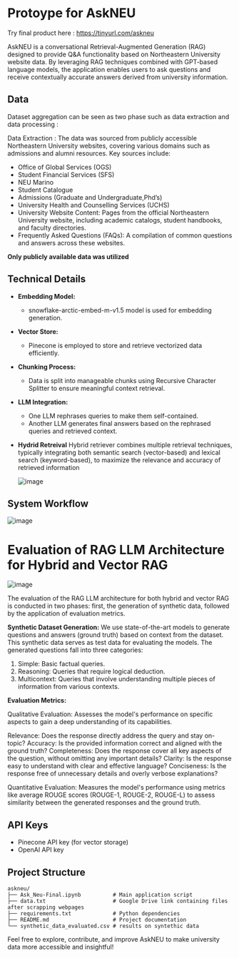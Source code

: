 # Protoype for AskNEU
Try final product here : https://tinyurl.com/askneu

AskNEU is a conversational Retrieval-Augmented Generation (RAG)  designed to provide Q&A functionality based on Northeastern University website data. By leveraging RAG techniques combined with GPT-based language models, the application enables users to ask questions and receive contextually accurate answers derived from university information.

## Data

Dataset aggregation can be seen as two phase such as data extraction and data processing :

Data Extraction : The data was sourced from publicly accessible Northeastern University websites, covering various domains such as admissions and alumni resources.
Key sources include:

* Office of Global Services (OGS)
* Student Financial Services (SFS)
* NEU Marino
* Student Catalogue
* Admissions (Graduate and Undergraduate,Phd’s)
* University Health and Counselling Services (UCHS)
* University Website Content: Pages from the official Northeastern University website, including academic catalogs, student handbooks, and faculty directories.
* Frequently Asked Questions (FAQs): A compilation of common questions and answers across these websites.

**Only publicly available data was utilized**

## Technical Details
- **Embedding Model:**
  - snowflake-arctic-embed-m-v1.5 model is used for embedding generation.

- **Vector Store:**
  - Pinecone is employed to store and retrieve vectorized data efficiently.

- **Chunking Process:**
  - Data is split into manageable chunks using Recursive Character Splitter to ensure meaningful context retrieval.

- **LLM Integration:**
  - One LLM rephrases queries to make them self-contained.
  - Another LLM generates final answers based on the rephrased queries and retrieved context.
    
- **Hydrid Retreival** Hybrid retriever combines multiple retrieval techniques, typically integrating both semantic search (vector-based) and lexical search (keyword-based), to maximize the relevance and 
  accuracy of retrieved information
  
  ![image](https://github.com/user-attachments/assets/13271e32-49cd-4911-abea-d9cddc05b2df)


## System Workflow

![image](https://github.com/user-attachments/assets/43bafedd-1797-496b-a840-c89c0401c459)

# Evaluation of RAG LLM Architecture for Hybrid and Vector RAG

![image](https://github.com/user-attachments/assets/9d001b48-2242-498f-a68d-2a3671b5b7b4)

The evaluation of the RAG LLM architecture for both hybrid and vector RAG is conducted in two phases: first, the generation of synthetic data, followed by the application of evaluation metrics.

**Synthetic Dataset Generation:**
We use state-of-the-art models to generate questions and answers (ground truth) based on context from the dataset. This synthetic data serves as test data for evaluating the models.
The generated questions fall into three categories:

1) Simple: Basic factual queries.
2) Reasoning: Queries that require logical deduction.
3) Multicontext: Queries that involve understanding multiple pieces of information from various contexts.

**Evaluation Metrics:**

Qualitative Evaluation: Assesses the model's performance on specific aspects to gain a deep understanding of its capabilities.

Relevance: Does the response directly address the query and stay on-topic?
Accuracy: Is the provided information correct and aligned with the ground truth?
Completeness: Does the response cover all key aspects of the question, without omitting any important details?
Clarity: Is the response easy to understand with clear and effective language?
Conciseness: Is the response free of unnecessary details and overly verbose explanations?

Quantitative Evaluation: Measures the model's performance using metrics like average ROUGE scores (ROUGE-1, ROUGE-2, ROUGE-L) to assess similarity between the generated responses and the ground truth.


## API Keys
- Pinecone API key (for vector storage)
- OpenAI API key  


## Project Structure
```plaintext
askneu/
├── Ask_Neu-Final.ipynb          # Main application script
├── data.txt                     # Google Drive link containing files after scrapping webpages
├── requirements.txt             # Python dependencies
├── README.md                    # Project documentation
└── synthetic_data_evaluated.csv # results on syntethic data
```

Feel free to explore, contribute, and improve AskNEU to make university data more accessible and insightful!
